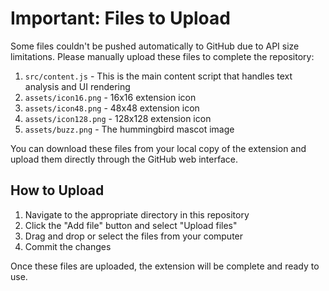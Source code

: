 # Important: Files to Upload

Some files couldn't be pushed automatically to GitHub due to API size limitations. Please manually upload these files to complete the repository:

1. `src/content.js` - This is the main content script that handles text analysis and UI rendering
2. `assets/icon16.png` - 16x16 extension icon
3. `assets/icon48.png` - 48x48 extension icon
4. `assets/icon128.png` - 128x128 extension icon
5. `assets/buzz.png` - The hummingbird mascot image

You can download these files from your local copy of the extension and upload them directly through the GitHub web interface.

## How to Upload

1. Navigate to the appropriate directory in this repository
2. Click the "Add file" button and select "Upload files"
3. Drag and drop or select the files from your computer
4. Commit the changes

Once these files are uploaded, the extension will be complete and ready to use.